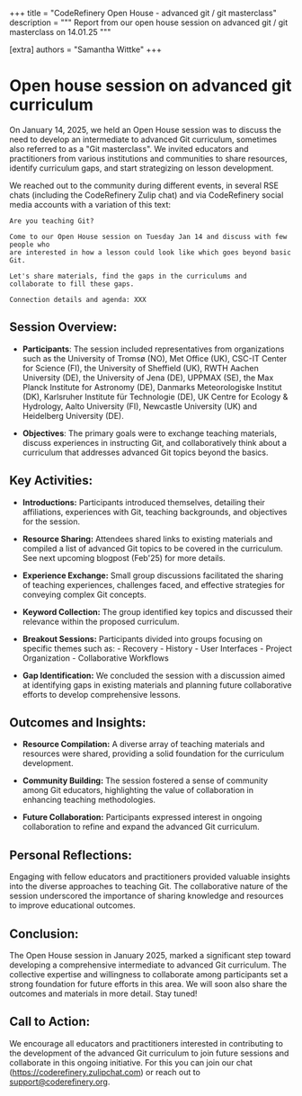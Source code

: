+++
title = "CodeRefinery Open House - advanced git / git masterclass"
description = """
Report from our open house session on advanced git / git masterclass on 14.01.25
"""

[extra]
authors = "Samantha Wittke"
+++

# Open house session on advanced git curriculum


On January 14, 2025, we held an Open House session was to discuss the need to develop an
intermediate to advanced Git curriculum, sometimes also referred to as a "Git masterclass".
We invited educators and practitioners from various institutions and communities to share resources,
identify curriculum gaps, and start strategizing on lesson development. 

We reached out to the community during different events, in several RSE chats (including the CodeRefinery Zulip chat)
and via CodeRefinery social media accounts with a variation of this text: 

```
Are you teaching Git?

Come to our Open House session on Tuesday Jan 14 and discuss with few people who
are interested in how a lesson could look like which goes beyond basic Git.

Let's share materials, find the gaps in the curriculums and collaborate to fill these gaps. 

Connection details and agenda: XXX
```

## Session Overview:

- **Participants**: The session included representatives from organizations such as the University of Tromsø (NO),
Met Office (UK), CSC-IT Center for Science (FI), the University of Sheffield (UK), RWTH Aachen University (DE),
the University of Jena (DE), UPPMAX (SE), the Max Planck Institute for Astronomy (DE), Danmarks Meteorologiske Institut (DK),
Karlsruher Institute für Technologie (DE), UK Centre for Ecology & Hydrology, Aalto University (FI), Newcastle University (UK)
and Heidelberg University (DE).

- **Objectives**: The primary goals were to exchange teaching materials, discuss experiences in instructing Git, 
and collaboratively think about a curriculum that addresses advanced Git topics beyond the basics.

## Key Activities:

- **Introductions:** Participants introduced themselves, detailing their affiliations, experiences with Git, 
teaching backgrounds, and objectives for the session.

- **Resource Sharing:** Attendees shared links to existing materials and compiled a list of advanced Git topics 
to be covered in the curriculum. See next upcoming blogpost (Feb'25) for more details.

- **Experience Exchange:** Small group discussions facilitated the sharing of teaching experiences, challenges faced,
and effective strategies for conveying complex Git concepts.

- **Keyword Collection:** The group identified key topics and discussed their relevance within the proposed curriculum.

- **Breakout Sessions:** Participants divided into groups focusing on specific themes such as:
        - Recovery
        - History
        - User Interfaces
        - Project Organization
        - Collaborative Workflows

- **Gap Identification:** We concluded the session with a discussion aimed at identifying gaps in existing materials
and planning future collaborative efforts to develop comprehensive lessons.

## Outcomes and Insights:

- **Resource Compilation:** A diverse array of teaching materials and resources were shared, providing 
a solid foundation for the curriculum development.

- **Community Building:** The session fostered a sense of community among Git educators, 
highlighting the value of collaboration in enhancing teaching methodologies.

- **Future Collaboration:** Participants expressed interest in ongoing collaboration to 
refine and expand the advanced Git curriculum.

## Personal Reflections:

Engaging with fellow educators and practitioners provided valuable insights into 
the diverse approaches to teaching Git. The collaborative nature of the session underscored 
the importance of sharing knowledge and resources to improve educational outcomes.

## Conclusion:

The Open House session in January 2025, marked a significant step toward developing a comprehensive 
intermediate to advanced Git curriculum. The collective expertise and willingness to collaborate 
among participants set a strong foundation for future efforts in this area. We will soon also 
share the outcomes and materials in more detail. Stay tuned!

## Call to Action:

We encourage all educators and practitioners interested in contributing to the development of 
the advanced Git curriculum to join future sessions and collaborate in this ongoing initiative.
For this you can join our chat (https://coderefinery.zulipchat.com) or reach out to support@coderefinery.org.
